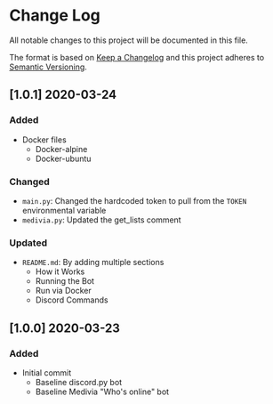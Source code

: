 # Change Log

All notable changes to this project will be documented in this file.

The format is based on [Keep a Changelog](http://keepachangelog.com/) and this project adheres to [Semantic Versioning](http://semver.org/).

## [1.0.1] 2020-03-24

### Added

- Docker files
  - Docker-alpine
  - Docker-ubuntu

### Changed

- `main.py`: Changed the hardcoded token to pull from the `TOKEN` environmental variable
- `medivia.py`: Updated the get_lists comment

### Updated

- `README.md`: By adding multiple sections
  - How it Works
  - Running the Bot
  - Run via Docker
  - Discord Commands

## [1.0.0] 2020-03-23

### Added

- Initial commit
  - Baseline discord.py bot
  - Baseline Medivia "Who's online" bot
